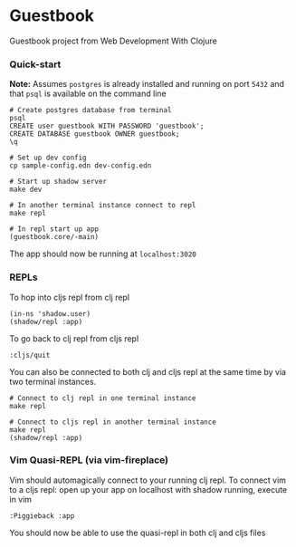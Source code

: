 # Guestbook

Guestbook project from Web Development With Clojure

### Quick-start

**Note:** Assumes `postgres` is already installed and running on port `5432` and that `psql` is available on the command line

```
# Create postgres database from terminal
psql
CREATE user guestbook WITH PASSWORD 'guestbook';
CREATE DATABASE guestbook OWNER guestbook;
\q

# Set up dev config
cp sample-config.edn dev-config.edn

# Start up shadow server
make dev

# In another terminal instance connect to repl
make repl

# In repl start up app
(guestbook.core/-main)
```

The app should now be running at `localhost:3020`

### REPLs

To hop into cljs repl from clj repl

```
(in-ns 'shadow.user)
(shadow/repl :app)
```

To go back to clj repl from cljs repl

```
:cljs/quit
```

You can also be connected to both clj and cljs repl at the same time by via two terminal instances.

```
# Connect to clj repl in one terminal instance
make repl

# Connect to cljs repl in another terminal instance
make repl
(shadow/repl :app)
```

### Vim Quasi-REPL (via vim-fireplace)

Vim should automagically connect to your running clj repl. To connect vim to a cljs repl: open up your app on localhost with shadow running, execute in vim

```
:Piggieback :app
```

You should now be able to use the quasi-repl in both clj and cljs files
